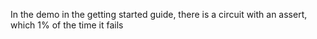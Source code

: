 In the demo in the getting started guide, there is a circuit with an assert, which 1% of the time it fails